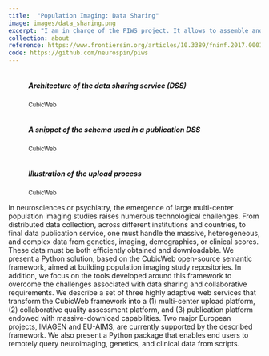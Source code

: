 ```yaml
---
title:  "Population Imaging: Data Sharing"
image: images/data_sharing.png
excerpt: "I am in charge of the PIWS project. It allows to assemble and serve the data of major European/international projects in population imaging for big-data analyzes. PIWS relies on CubicWeb, a semantic web software developed by the French company Logilab."
collection: about
reference: https://www.frontiersin.org/articles/10.3389/fninf.2017.00018/full
code: https://github.com/neurospin/piws
---
```



<div class="portfolio-grid">
  <figure class="item">
    <a class="figure-item">
      <img src="{{'images/data_sharing.png' | relative_url}}" alt="">
      <div>
        <h5 class="name">Architecture of the data sharing service (DSS)</h5>
        <small>CubicWeb</small>
        <i class="fa fa-reddit-alien"></i>
      </div>
    </a>
  </figure>
  <figure class="item">
    <a class="figure-item">
      <img src="{{'images/data_sharing_schema.jpg' | relative_url}}" alt="">
      <div>
        <h5 class="name">A snippet of the schema used in a publication DSS</h5>
        <small>CubicWeb</small>
        <i class="fa fa-reddit-alien"></i>
      </div>
    </a>
  </figure>
  <figure class="item">
    <a class="figure-item">
      <img src="{{'images/data_sharing_upload.jpg' | relative_url}}" alt="">
      <div>
        <h5 class="name">Illustration of the upload process</h5>
        <small>CubicWeb</small>
        <i class="fa fa-reddit-alien"></i>
      </div>
    </a>
  </figure>
</div>

In neurosciences or psychiatry, the emergence of large multi-center population imaging studies raises numerous technological challenges. From distributed data collection, across different institutions and countries, to final data publication service, one must handle the massive, heterogeneous, and complex data from genetics, imaging, demographics, or clinical scores. These data must be both efficiently obtained and downloadable. We present a Python solution, based on the CubicWeb open-source semantic framework, aimed at building population imaging study repositories. In addition, we focus on the tools developed around this framework to overcome the challenges associated with data sharing and collaborative requirements. We describe a set of three highly adaptive web services that transform the CubicWeb framework into a (1) multi-center upload platform, (2) collaborative quality assessment platform, and (3) publication platform endowed with massive-download capabilities. Two major European projects, IMAGEN and EU-AIMS, are currently supported by the described framework. We also present a Python package that enables end users to remotely query neuroimaging, genetics, and clinical data from scripts.
